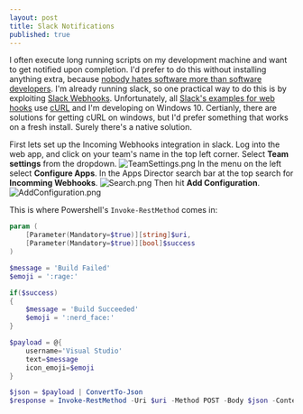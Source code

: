 ```yaml
---
layout: post
title: Slack Notifications
published: true
---
```


I often execute long running scripts on my development machine and want to get notified upon completion. I'd prefer to do this without installing anything extra, because [nobody hates software more than software developers](https://blog.codinghorror.com/nobody-hates-software-more-than-software-developers/). I'm already running slack, so one practical way to do this is by exploiting [Slack Webhooks](https://avah.slack.com/apps/A0F7XDUAZ-incoming-webhooks). Unfortunately, all [Slack's examples for web hooks](https://api.slack.com/incoming-webhooks)  use [cURL](https://en.wikipedia.org/wiki/CURL) and I'm developing on Windows 10. Certianly, there are solutions for getting cURL on windows, but I'd prefer something that works on a fresh install. Surely there's a native solution.

First lets set up the Incoming Webhooks integration in slack. Log into the web app, and click on your team's name in the top left corner. Select **Team settings** from the dropdown.
![TeamSettings.png]({{site.baseurl}}/assets/SlackNotifications/TeamSettings.png)
In the menu on the left select **Configure Apps**. In the Apps Director search bar at the top search for **Incomming Webhooks**. 
![Search.png]({{site.baseurl}}/assets/SlackNotifications/Search.png)
Then hit **Add Configuration**.
![AddConfiguration.png]({{site.baseurl}}/assets/SlackNotifications/AddConfiguration.png)



This is where Powershell's `Invoke-RestMethod` comes in: 





```powershell
param (
	[Parameter(Mandatory=$true)][string]$uri,
	[Parameter(Mandatory=$true)][bool]$success
)

$message = 'Build Failed'
$emoji = ':rage:'

if($success)
{
	$message = 'Build Succeeded'
	$emoji = ':nerd_face:'
}

$payload = @{
	username='Visual Studio'
	text=$message
	icon_emoji=$emoji
}

$json = $payload | ConvertTo-Json
$response = Invoke-RestMethod -Uri $uri -Method POST -Body $json -ContentType 'application/json'
```
